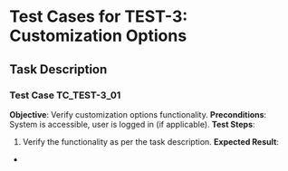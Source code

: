 # Test Cases for TEST-3: Customization Options

## Task Description


### Test Case TC_TEST-3_01
**Objective**: Verify customization options functionality.
**Preconditions**: System is accessible, user is logged in (if applicable).
**Test Steps**:
1. Verify the functionality as per the task description.
**Expected Result**:
- 

